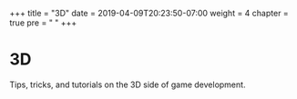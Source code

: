 +++
title = "3D"
date = 2019-04-09T20:23:50-07:00
weight = 4
chapter = true
pre = "<i class='fas fa-cube fa-fw'></i> "
+++

# <i class='fas fa-cube'></i> 3D

Tips, tricks, and tutorials on the 3D side of game development.